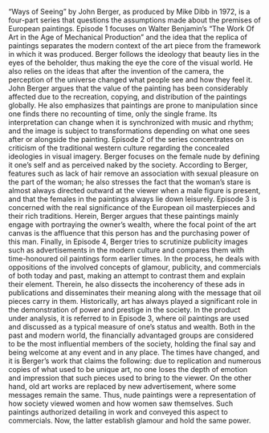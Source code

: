 “Ways of Seeing” by John Berger, as produced by Mike Dibb in 1972, is a four-part series that questions the assumptions made about the premises of European paintings. 
Episode 1 focuses on Walter Benjamin’s “The Work Of Art in the Age of Mechanical Production” and the idea that the replica of paintings separates the modern context of the art piece from the framework in which it was produced. Berger follows the ideology that beauty lies in the eyes of the beholder, thus making the eye the core of the visual world. He also relies on the ideas that after the invention of the camera, the perception of the universe changed what people see and how they feel it.
John Berger argues that the value of the painting has been considerably affected due to the recreation, copying, and distribution of the paintings globally. He also emphasizes that paintings are prone to manipulation since one finds there no recounting of time, only the single frame. Its interpretation can change when it is synchronized with music and rhythm; and the image is subject to transformations depending on what one sees after or alongside the painting.
Episode  2 of the series concentrates on criticism of the traditional western culture regarding the concealed ideologies in visual imagery. Berger focuses on the female nude by defining it one’s self and as perceived naked by the society. According to Berger, features such as lack of hair remove an association with sexual pleasure on the part of the woman; he also stresses the fact that the woman’s stare is almost always directed outward at the viewer when a male figure is present, and that the females in the paintings always lie down leisurely.
Episode 3 is concerned with the real significance of the European oil masterpieces and their rich traditions. Herein, Berger argues that these paintings mainly engage with portraying the owner’s wealth, where the focal point of the art canvas is the affluence that this person has and the purchasing power of this man. Finally, in Episode 4, Berger tries to scrutinize publicity images such as advertisements in the modern culture and compares them with time-honoured oil paintings form earlier times. In the process, he deals with oppositions of the involved concepts of glamour, publicity, and commercials of both today and past, making an attempt to contrast them and explain their element. Therein, he also dissects the incoherency of these ads in publications and disseminates their meaning along with the message that oil pieces carry in them.
Historically, art has always played a significant role in the demonstration of power and prestige in the society. In the product under analysis, it is referred to in Episode 3, where oil paintings are used and discussed as a typical measure of one’s status and wealth. Both in the past and modern world, the financially advantaged groups are considered to be the most influential members of the society, holding the final say and being welcome at any event and in any place. The times have changed, and it is Berger’s work that claims the following: due to replication and numerous copies of what used to be unique art, no one loses the depth of emotion and impression that such pieces used to bring to the viewer. On the other hand, old art works are replaced by new advertisement, where some messages remain the same. Thus, nude paintings were a representation of how society viewed women and how women saw themselves. Such paintings authorized detailing in work and conveyed this aspect to commercials. Now, the latter establish glamour and hold the same power.
